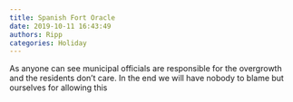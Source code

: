 ```yaml
---
title: Spanish Fort Oracle
date: 2019-10-11 16:43:49
authors: Ripp
categories: Holiday
---
```


 As anyone can see municipal officials are responsible for the overgrowth and the residents don’t care.   In the end we will have nobody to blame but ourselves for allowing this